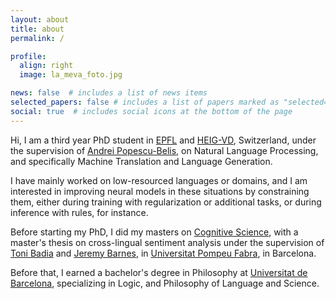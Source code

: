 ```yaml
---
layout: about
title: about
permalink: /

profile:
  align: right
  image: la_meva_foto.jpg

news: false  # includes a list of news items
selected_papers: false # includes a list of papers marked as "selected={true}"
social: true  # includes social icons at the bottom of the page
---
```


Hi, I am a third year PhD student in [EPFL](https://www.epfl.ch/education/phd/edee-electrical-engineering/) and [HEIG-VD](https://heig-vd.ch/), Switzerland, under the supervision of [Andrei Popescu-Belis](http://iict-space.heig-vd.ch/apu/), on Natural Language Processing, and specifically Machine Translation and Language Generation.

I have mainly worked on low-resourced languages or domains, and I am interested in improving neural models in these situations by constraining them, either during training with regularization or additional tasks, or during inference with rules, for instance.

Before starting my PhD, I did my masters on [Cognitive Science](http://www.ub.edu/ccil/), with a master's thesis on cross-lingual sentiment analysis under the supervision of [Toni Badia](https://www.researchgate.net/profile/Toni-Badia) and [Jeremy Barnes](https://jerbarnes.github.io/), in [Universitat Pompeu Fabra](https://www.upf.edu/en/), in Barcelona.

Before that, I earned a bachelor's degree in Philosophy at [Universitat de Barcelona](https://www.ub.edu/web/portal/ca/), specializing in Logic, and Philosophy of Language and Science.
